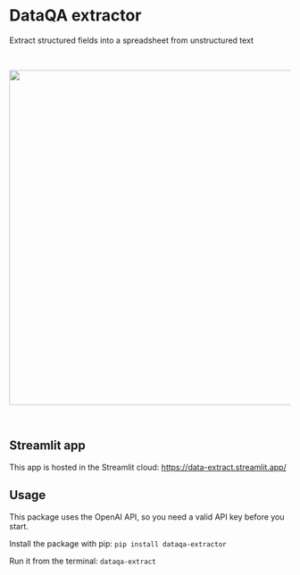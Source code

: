 # DataQA extractor
Extract structured fields into a spreadsheet from unstructured text

&nbsp;

<div align="center">
    <img src="https://github.com/dataqa/extractor/blob/main/extractor.gif?raw=True" width="600" align="center"/>
</div>

&nbsp;

## Streamlit app

This app is hosted in the Streamlit cloud: https://data-extract.streamlit.app/

## Usage

This package uses the OpenAI API, so you need a valid API key before you start.

Install the package with pip: `pip install dataqa-extractor`

Run it from the terminal: `dataqa-extract`
